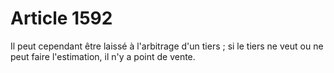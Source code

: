 # Article 1592

Il peut cependant être laissé à l'arbitrage d'un tiers ; si le tiers ne veut ou ne peut faire l'estimation, il n'y a point de vente.
